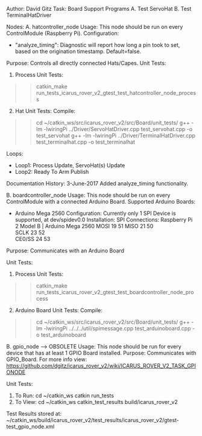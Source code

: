 Author: David Gitz
Task: Board
Support Programs
A. Test ServoHat
B. Test TerminalHatDriver

Nodes:
A. hatcontroller_node
Usage: This node should be run on every ControlModule (Raspberry Pi).
Configuration:
 * "analyze_timing": Diagnostic will report how long a pin took to set, based on the origination timestamp.  Default=false.
 
Purpose: Controls all directly connected Hats/Capes.
Unit Tests:
1.  Process Unit Tests:
  >>catkin_make run_tests_icarus_rover_v2_gtest_test_hatcontroller_node_process
2.  Hat Unit Tests:
  Compile: 
  >>cd ~/catkin_ws/src/icarus_rover_v2/src/Board/unit_tests/
  >>g++ -lm -lwiringPi ../Driver/ServoHatDriver.cpp test_servohat.cpp -o test_servohat
  >>g++ -lm -lwiringPi ../Driver/TerminalHatDriver.cpp test_terminalhat.cpp -o test_terminalhat

Loops:
 * Loop1: Process Update, ServoHat(s) Update
 * Loop2: Ready To Arm Publish
 
Documentation History:
3-June-2017
Added analyze_timing functionality.
    
B. boardcontroller_node
Usage: This node should be run on every ControlModule with a connected Arduino Board.
Supported Arduino Boards:
 * Arduino Mega 2560
Configuration:
Currently only 1 SPI Device is supported, at dev/spidev0.0
Installation:
SPI Connections:
		Raspberry Pi 2 Model B	|	Arduino Mega 2560
MOSI			19							51
MISO			21							50	
SCLK			23							52	
CE0/SS			24							53

Purpose: Communicates with an Arduino Board

Unit Tests:
1. Process Unit Tests:
  >>catkin_make run_tests_icarus_rover_v2_gtest_test_boardcontroller_node_process
2. Arduino Board Unit Tests:
  Compile:
  >>cd ~/catkin_ws/src/icarus_rover_v2/src/Board/unit_tests/
  >>g++ -lm -lwiringPi ../../../util/spimessage.cpp test_arduinoboard.cpp -o test_arduinoboard
  
B. gpio_node --> OBSOLETE
Usage: This node should be run for every device that has at least 1 GPIO Board installed.
Purpose:
Communicates with GPIO_Board.  For more info view: 
https://github.com/dgitz/icarus_rover_v2/wiki/ICARUS_ROVER_V2_TASK_GPIONODE

Unit Tests:
1. To Run:
    cd ~/catkin_ws
    catkin run_tests
2. To View:
    cd ~/catkin_ws
    catkin_test_results build/icarus_rover_v2

Test Results stored at:  ~/catkin_ws/build/icarus_rover_v2/test_results/icarus_rover_v2/gtest-test_gpio_node.xml




